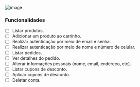 ![image](https://github.com/izaiasmorais/nxpedidos/assets/53953937/fd1347be-690d-4256-954b-1809ba821e81)

### Funcionalidades

- [ ] Listar produtos.
- [ ] Adicionar um produto ao carrinho.
- [ ] Realizar autenticação por meio de email e senha.
- [ ] Realizar autenticação por meio de nome e número de celular.
- [ ] Listar pedidos.
- [ ] Ver detalhes do pedido.
- [ ] Alterar informações pessoais (nome, email, endereço, etc).
- [ ] Listar cupons de desconto.
- [ ] Aplicar cupons de desconto.
- [ ] Deletar conta.
